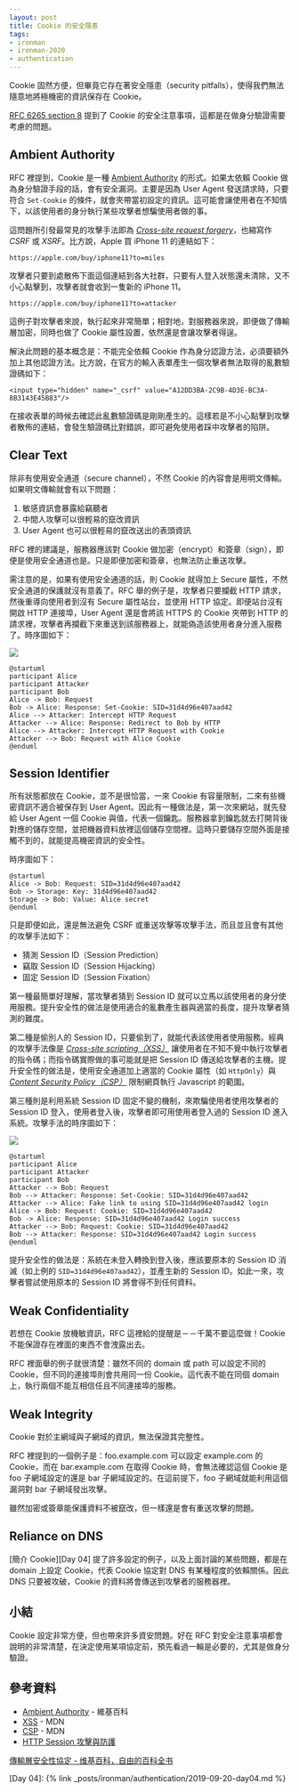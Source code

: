 ```yaml
---
layout: post
title: Cookie 的安全隱患
tags:
- ironman
- ironman-2020
- authentication
---
```


Cookie 固然方便，但畢竟它存在著安全隱患（security pitfalls），使得我們無法隨意地將極機密的資訊保存在 Cookie。

[RFC 6265 section 8](https://tools.ietf.org/html/rfc6265#section-8) 提到了 Cookie 的安全注意事項，這都是在做身分驗證需要考慮的問題。

## Ambient Authority

RFC 裡提到，Cookie 是一種 [Ambient Authority][] 的形式。如果太依賴 Cookie 做為身分驗證手段的話，會有安全漏洞。主要是因為 User Agent 發送請求時，只要符合 `Set-Cookie` 的條件，就會夾帶當初設定的資訊。這可能會讓使用者在不知情下，以該使用者的身分執行某些攻擊者想騙使用者做的事。

這問題所引發最常見的攻擊手法即為 [*Cross-site request forgery*][CSRF]，也縮寫作 *CSRF* 或 *XSRF*。比方說，Apple 買 iPhone 11 的連結如下：

```
https://apple.com/buy/iphone11?to=miles
``` 

攻擊者只要到處散佈下面這個連結到各大社群，只要有人登入狀態還未清除，又不小心點擊到，攻擊者就會收到一隻新的 iPhone 11。

```
https://apple.com/buy/iphone11?to=attacker
``` 

這例子對攻擊者來說，執行起來非常簡單；相對地，對服務器來說，即便做了傳輸層加密，同時也做了 Cookie 屬性設置，依然還是會讓攻擊者得逞。

解決此問題的基本概念是：不能完全依賴 Cookie 作為身分認證方法，必須要額外加上其他認證方法。比方說，在官方的輸入表單產生一個攻擊者無法取得的亂數驗證碼如下：

```
<input type="hidden" name="_csrf" value="A12DD3BA-2C9B-4D3E-BC3A-8B3143E45B83"/>
```

在接收表單的時候去確認此亂數驗證碼是剛剛產生的。這樣若是不小心點擊到攻擊者散佈的連結，會發生驗證碼比對錯誤，即可避免使用者踩中攻擊者的陷阱。

## Clear Text

除非有使用安全通道（secure channel），不然 Cookie 的內容會是用明文傳輸。如果明文傳輸就會有以下問題：

1. 敏感資訊會暴露給竊聽者
2. 中間人攻擊可以很輕易的竄改資訊
3. User Agent 也可以很輕易的竄改送出的表頭資訊

RFC 裡的建議是，服務器應該對 Cookie 做加密（encrypt）和簽章（sign），即便是使用安全通道也是。只是即便加密和簽章，也無法防止重送攻擊。

需注意的是，如果有使用安全通道的話，則 Cookie 就得加上 Secure 屬性，不然安全通道的保護就沒有意義了。RFC 舉的例子是，攻擊者只要攔截 HTTP 請求，然後重導向使用者到沒有 Secure 屬性站台，並使用 HTTP 協定。即便站台沒有開啟 HTTP 連接埠，User Agent 還是會將該 HTTPS 的 Cookie 夾帶到 HTTP 的請求裡，攻擊者再攔截下來重送到該服務器上，就能偽造該使用者身分進入服務了。時序圖如下：

![](http://www.plantuml.com/plantuml/png/bP1D3i8W48NtFSLSe8a_ZSOcclgpi3kZlG25IIIjW32DyVP26qo8ArUyURpX6wPon2mDZpup_fHS6gO8zhtac3f4Z7Te4_EWssoCGhuBHGbNV0xeAFD5yCRBu3gZbVFgXfGVjUvaqFLfkvoBGcnMMCpMZ8bY4P_plP5OGgq8BKT3S6wQovSH0v3_ae8IqY8d80rXclOzTly1W9UaEqpJfh3mrIGruMEsGYNyHZy0)

```
@startuml
participant Alice
participant Attacker
participant Bob
Alice -> Bob: Request
Bob -> Alice: Response: Set-Cookie: SID=31d4d96e407aad42
Alice --> Attacker: Intercept HTTP Request
Attacker --> Alice: Response: Redirect to Bob by HTTP
Alice --> Attacker: Intercept HTTP Request with Cookie
Attacker --> Bob: Request with Alice Cookie
@enduml
```

## Session Identifier

所有狀態都放在 Cookie，並不是很恰當，一來 Cookie 有容量限制，二來有些機密資訊不適合被保存到 User Agent。因此有一種做法是，第一次來網站，就先發給 User Agent 一個 Cookie 與值，代表一個鑰匙。服務器拿到鑰匙就去打開背後對應的儲存空間，並把機器資料放裡這個儲存空間裡。這時只要儲存空間外面是接觸不到的，就能提高機密資訊的安全性。

時序圖如下：

```
@startuml
Alice -> Bob: Request: SID=31d4d96e407aad42
Bob -> Storage: Key: 31d4d96e407aad42
Storage -> Bob: Value: Alice secret
@enduml
```

只是即便如此，還是無法避免 CSRF 或重送攻擊等攻擊手法，而且並且會有其他的攻擊手法如下：

* 猜測 Session ID（Session Prediction）
* 竊取 Session ID（Session Hijacking）
* 固定 Session ID（Session Fixation）

第一種最簡單好理解，當攻擊者猜到 Session ID 就可以立馬以該使用者的身分使用服務。提升安全性的做法是使用適合的亂數產生器與適當的長度，提升攻擊者猜測的難度。

第二種是偷別人的 Session ID，只要偷到了，就能代表該使用者使用服務。經典的攻擊手法像是 [*Cross-site scripting（XSS）*][XSS] 讓使用者在不知不覺中執行攻擊者的指令碼；而指令碼實際做的事可能就是把 Session ID 傳送給攻擊者的主機。提升安全性的做法是，使用安全通道加上適當的 Cookie 屬性（如 `HttpOnly`）與 [*Content Security Policy（CSP）*][CSP] 限制網頁執行 Javascript 的範圍。

第三種則是利用系統 Session ID 固定不變的機制，來欺騙使用者使用攻擊者的 Session ID 登入，使用者登入後，攻擊者即可用使用者登入過的 Session ID 進入系統。攻擊手法的時序圖如下：

![](http://www.plantuml.com/plantuml/png/bP1Tgi8m48NViuhPGE5UBOe5fVuW23xf2c8ob90qgPt9_cs42f4Yz2d9cPny7wc9PS-nTQ8RLgDC9pt3tXc5US8ibSK-2m_X8SO15CKk1HNSy1cHM0o757wgQK9Ty8GLt96BOmZMfFtbj5t-wr9lLbZ-hQNKvI9_DkaC5y_I8ZZZBN20ICOtarrmeJ5Ul4lm9LN1JsfI7dcPxXJccZ10KIaaoeNd8lDVceEjqUlOkXS0)

```
@startuml
participant Alice
participant Attacker
participant Bob
Attacker --> Bob: Request
Bob --> Attacker: Response: Set-Cookie: SID=31d4d96e407aad42
Attacker --> Alice: Fake link to using SID=31d4d96e407aad42 login
Alice -> Bob: Request: Cookie: SID=31d4d96e407aad42
Bob -> Alice: Response: SID=31d4d96e407aad42 Login success
Attacker --> Bob: Request: Cookie: SID=31d4d96e407aad42
Bob --> Attacker: Response: SID=31d4d96e407aad42 Login success
@enduml
```

提升安全性的做法是：系統在未登入轉換到登入後，應該要原本的 Session ID 消滅（如上例的 `SID=31d4d96e407aad42`），並產生新的 Session ID。如此一來，攻擊者嘗試使用原本的 Session ID 將會得不到任何資料。

## Weak Confidentiality

若想在 Cookie 放機敏資訊，RFC 這裡給的提醒是－－千萬不要這麼做！Cookie 不能保證存在裡面的東西不會洩露出去。

RFC 裡面舉的例子就很清楚：雖然不同的 domain 或 path 可以設定不同的 Cookie，但不同的連接埠則會共用同一份 Cookie。這代表不能在同個 domain 上，執行兩個不能互相信任且不同連接埠的服務。

## Weak Integrity

Cookie 對於主網域與子網域的資訊，無法保證其完整性。

RFC 裡提到的一個例子是：foo.example.com 可以設定 example.com 的 Cookie，而在 bar.example.com 在取得 Cookie 時，會無法確認這個 Cookie 是 foo 子網域設定的還是 bar 子網域設定的。在這前提下，foo 子網域就能利用這個漏洞對 bar 子網域發出攻擊。

雖然加密或簽章能保護資料不被竄改，但一樣還是會有重送攻擊的問題。

## Reliance on DNS

[簡介 Cookie][Day 04] 提了許多設定的例子，以及上面討論的某些問題，都是在 domain 上設定 Cookie，代表 Cookie 協定對 DNS 有某種程度的依賴關係。因此 DNS 只要被攻破，Cookie 的資料將會傳送到攻擊者的服務器裡。

## 小結

Cookie 設定非常方便，但也帶來許多資安問題。好在 RFC 對安全注意事項都會說明的非常清楚，在決定使用某項協定前，預先看過一輪是必要的，尤其是做身分驗證。

## 參考資料

* [Ambient Authority][] - 維基百科
* [XSS][] - MDN
* [CSP][] - MDN
* [HTTP Session 攻擊與防護](https://devco.re/blog/2014/06/03/http-session-protection/)

[傳輸層安全性協定 - 维基百科，自由的百科全书](https://zh.wikipedia.org/wiki/%E5%82%B3%E8%BC%B8%E5%B1%A4%E5%AE%89%E5%85%A8%E6%80%A7%E5%8D%94%E5%AE%9A)

[Ambient Authority]: https://en.wikipedia.org/wiki/Ambient_authority
[XSS]: https://developer.mozilla.org/en-US/docs/Glossary/Cross-site_scripting
[CSRF]: https://developer.mozilla.org/en-US/docs/Glossary/CSRF
[CSP]: https://developer.mozilla.org/en-US/docs/Glossary/CSP

[Day 04]: {% link _posts/ironman/authentication/2019-09-20-day04.md %}
